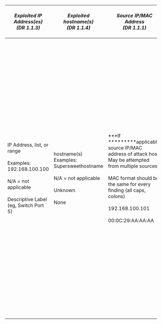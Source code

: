 | *Exploited IP Address(es)<br>(DR 1.1.3)*                                                                                                  | *Exploited<br>hostname(s)<br>(DR 1.1.4)*                                                              | *Source IP/MAC Address<br>(DR 1.1.1)*                                                                                                                                                                                              | *Attacker's Initial Logical Location<br>(DR 1.1.2)*                                                                                                                                                                                                                                                                                                                                                                                                        | Vulnerability Description/Exploitation Technique<br><br>(DR 1.1.5)                                                                                                                                                                                                                                                                                                                                                                             | Level of Access Obtained<br>(DR 1.1.6)                                                                                                                                                                                                                                                                    | Technical Impact<br>(DR 1.1.8)                                                                                                                                                                                                                                                  | Mission Impact                                                                                                                                                                                                                                                                                                                                           | Page of tester OneNote<br><br>(DR 1.1.7)                   | Which<br>Test Phase                                                | Notes |
| ----------------------------------------------------------------------------------------------------------------------------------------- | ----------------------------------------------------------------------------------------------------- | ---------------------------------------------------------------------------------------------------------------------------------------------------------------------------------------------------------------------------------- | ---------------------------------------------------------------------------------------------------------------------------------------------------------------------------------------------------------------------------------------------------------------------------------------------------------------------------------------------------------------------------------------------------------------------------------------------------------- | ---------------------------------------------------------------------------------------------------------------------------------------------------------------------------------------------------------------------------------------------------------------------------------------------------------------------------------------------------------------------------------------------------------------------------------------------- | --------------------------------------------------------------------------------------------------------------------------------------------------------------------------------------------------------------------------------------------------------------------------------------------------------- | ------------------------------------------------------------------------------------------------------------------------------------------------------------------------------------------------------------------------------------------------------------------------------- | -------------------------------------------------------------------------------------------------------------------------------------------------------------------------------------------------------------------------------------------------------------------------------------------------------------------------------------------------------- | ---------------------------------------------------------- | ------------------------------------------------------------------ | ----- |
| IP Address, list, or range<br><br>Examples:<br>192.168.100.100<br><br>N/A = not applicable<br>  <br>Descriptive Label (eg, Switch Port 5) | hostname(s)<br>Examples:<br>Supersweethostname<br><br>N/A = not applicable<br><br>Unknown<br><br>None | ***If *********applicable, source IP/MAC address of attack host. May be attempted from multiple sources.<br><br>MAC format should be the same for every finding (all caps, colons)<br><br>192.168.100.101<br><br>00:0C:29:AA:AA:AA | L***eve***l of access required to exploit vulnerability (Network Access, User Access, Admin Access). If applicable, list the switch name, port number, VLAN, etc. the attack host is connected to (SUT/SoS).<br><br>Examples:<br><br>- Physical access to component "X" contained in <name of space at the site><br>- Network access on the X.X.X.X/24 subnet (VLAN #)<br>- User level access as the "fake" user.<br>- File system access on component "X" | Hig***h L***evel Vulnerability Title<br><br>What is the vulnerability?<br><br>- Describe the exploitation technique<br><br>How did you do it? Tools, ports (even if it is standard), protocols.<br><br>- Enough description should be included so that a system administrator could understand and hopefully repeat the steps.<br>- Evidence should be in your onenote<br>- Clear screenshots showing the commands issued, no arbitrary claims | If ap***pli***cable, what access did you obtain due to the vulnerability and privilege level achieved? Examples:<br><br>- Network access on subnet X"<br>- SYSTEM<br>- Root<br>- User level as "fake" user<br>- Read/Write File System<br>- Administrator access to application x<br>- BIOS configuration | Work with system SMEs if necessary to determine the impact you could make with your level of access achieved.<br><br>Example:<br><br>- Full control of host.<br>- Ability to write to the file system.<br>- Ability to modify the web site<br>- Ability to modify BIOS settings | Work with***************** th***e OTD and system SMEs to determine the impact to the mission that can be achieved by exploiting this vulnerability.<br><br>If unknown, may need to experiment during the CVPA or conduct a storyboard during the AA to determine<br><br>Example:<br><br>As a step in a cyber attack chain, an adversary could deny (ASW) | Copy link t***o p***aragraph<br><br>Russo>1.1.1.1>Exploit2 | CVPA<br><br>A***A<br><br>Both<br><br>If fixed, what was the fix?** |       |